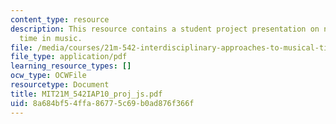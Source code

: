 ```yaml
---
content_type: resource
description: This resource contains a student project presentation on notation and
  time in music.
file: /media/courses/21m-542-interdisciplinary-approaches-to-musical-time-january-iap-2010/8a684bf54ffa86775c69b0ad876f366f_MIT21M_542IAP10_proj_js.pdf
file_type: application/pdf
learning_resource_types: []
ocw_type: OCWFile
resourcetype: Document
title: MIT21M_542IAP10_proj_js.pdf
uid: 8a684bf5-4ffa-8677-5c69-b0ad876f366f
---
```

